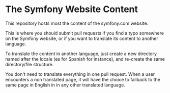 The Symfony Website Content
===========================

This repository hosts most the content of the symfony.com website.

This is where you should submit pull requests if you find a typo somewhere on the Symfony website, or if you want
to translate its content to another language.

To translate the content in another language, just create a new directory named after the locale (es for Spanish for instance), and re-create the same directory/file structure.

You don't need to translate everything in one pull request. When a user encounters a non translated page, it will have the choice to fallback to the same page in English in in any other translated language.
